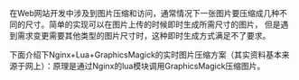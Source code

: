 在Web网站开发中涉及到图片压缩和访问，通常情况下一张图片要压缩成几种不同的尺寸。简单的实现可以在图片上传的时候即时生成所需尺寸的图片，
但是遇到需求变更需要其他类型的图片尺寸时，这种即时生成方式满足不了要求。

下面介绍下Nginx+Lua+GraphicsMagick的实时图片压缩方案（其实资料基本来源于网上）：原理是通过Nginx的lua模块调用GraphicsMagick压缩图片。

